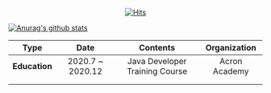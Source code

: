 <div align=center>
	
  [![Hits](https://hits.seeyoufarm.com/api/count/incr/badge.svg?url=https%3A%2F%2Fgithub.com%2Fzzsza)](https://hits.seeyoufarm.com) 
	
  </div>
  
[![Anurag's github stats](https://github-readme-stats.vercel.app/api?username=Jack0215)](https://github.com/anuraghazra/github-readme-stats)

| **Type** | **Date** | **Contents** | **Organization** |
|:---------:|:--------:|:-------------:|:------------------:|
| **Education** |2020.7 ~ 2020.12|Java Developer Training Course| Acron Academy| 
|   |   |   |   |   |
|   |   |   |   |   |

